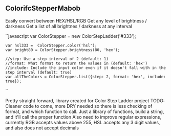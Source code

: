 ColorifcStepperMabob
-----------------------
Easily convert between HEX/HSL/RGB
Get any level of brightness / darkness
Get a list of all brightnes / darkness at any interval

``javascript
	var ColorStepper = new ColorStepLadder('#333');

	var hsl333 =  ColorStepper.color('hsl');
	var bright80 = ColorStepper.brightness(80, 'hex');

	//step: Use a step interval of 2 (default: 1)
	//format: What format to return the values in (default: 'hex')
	//include: Include the input color even if it doesn't fall with in the step interval (default: true)
	var allTheColors = ColorStepper.list({step: 2, format: 'hex', include: true});
``

Pretty straight forward, library created for Color Step Ladder project
TODO:
Cleaner code to come, more DRY needed so there is less checking of format, and which function to call. Just a library of functions, build a string, and it'll call the proper function
Also need to improve regular expressions, currently RGB accepts values above 255, HSL accepts any 3 digit values, and also does not accept decimals